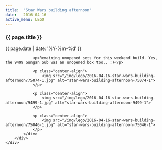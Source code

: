 ```yaml
---
title:  "Star Wars building afternoon"
date:   2016-04-16
active_menu: LEGO
---
```


<div class="section post-content--{{ page.date | date: '%Y-%m-%d' }}">
    <div class="container">
        <div class="row">
            <div class="col s10 post-content">
                <h3>{{ page.title }}</h3>
                <p class="post-date">{{ page.date | date: '%Y-%m-%d' }}</p>
                
                <p>Remaining unopened sets for this weekend build. Yes, the 9499 Gungan Sub was an unopened box too.. :)</p>  

                <p class="center-align">
                    <img src="/img/lego/2016-04-16-star-wars-building-afternoon/75074-1.jpg" alt="star-wars-building-afternoon-75074-1">
                </p>

                <p class="center-align">
                    <img src="/img/lego/2016-04-16-star-wars-building-afternoon/9499-1.jpg" alt="star-wars-building-afternoon-9499-1">
                </p>

                <p class="center-align">
                    <img src="/img/lego/2016-04-16-star-wars-building-afternoon/75046-1.jpg" alt="star-wars-building-afternoon-75046-1">
                </p>
            </div>
        </div>
    </div>
</div>